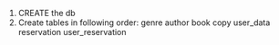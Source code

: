 1. CREATE the db
2. Create tables in following order:
	genre
	author
	book
	copy
	user_data
	reservation
	user_reservation
